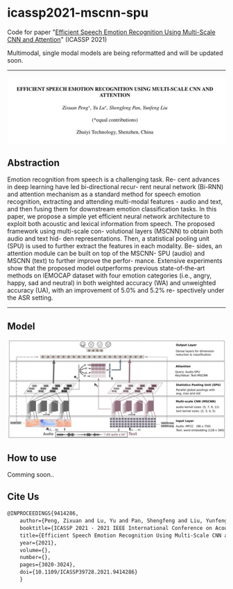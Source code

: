 # icassp2021-mscnn-spu
Code for paper "[Efficient Speech Emotion Recognition Using Multi-Scale CNN and Attention](https://ieeexplore.ieee.org/document/9414286)" (ICASSP 2021)  

Multimodal, single modal models are being reformatted and will be updated soon.   


-----  
![paper](imgs/paper_title.jpg)

## Abstraction 
Emotion recognition from speech is a challenging task. Re-
cent advances in deep learning have led bi-directional recur-
rent neural network (Bi-RNN) and attention mechanism as a
standard method for speech emotion recognition, extracting
and attending multi-modal features - audio and text, and then
fusing them for downstream emotion classification tasks. In
this paper, we propose a simple yet efficient neural network
architecture to exploit both acoustic and lexical information
from speech. The proposed framework using multi-scale con-
volutional layers (MSCNN) to obtain both audio and text hid-
den representations. Then, a statistical pooling unit (SPU)
is used to further extract the features in each modality. Be-
sides, an attention module can be built on top of the MSCNN-
SPU (audio) and MSCNN (text) to further improve the perfor-
mance. Extensive experiments show that the proposed model
outperforms previous state-of-the-art methods on IEMOCAP
dataset with four emotion categories (i.e., angry, happy, sad
and neutral) in both weighted accuracy (WA) and unweighted
accuracy (UA), with an improvement of 5.0% and 5.2% re-
spectively under the ASR setting.  

----  


## Model  
![model_img](imgs/mscnn_spu.jpg)

## How to use 
Comming soon.. 


## Cite Us 

```latex
@INPROCEEDINGS{9414286,  
	author={Peng, Zixuan and Lu, Yu and Pan, Shengfeng and Liu, Yunfeng},  
	booktitle={ICASSP 2021 - 2021 IEEE International Conference on Acoustics, Speech and Signal Processing (ICASSP)},   
	title={Efficient Speech Emotion Recognition Using Multi-Scale CNN and Attention},   
	year={2021},  
	volume={},  
	number={},  
	pages={3020-3024},  
	doi={10.1109/ICASSP39728.2021.9414286}
	}
```
